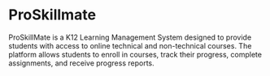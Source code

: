 # ProSkillmate
ProSkillMate is a K12 Learning Management System designed to provide students with access to online technical and non-technical courses. The platform allows students to enroll in courses, track their progress, complete assignments, and receive progress reports.
